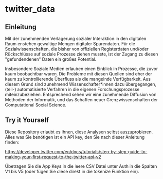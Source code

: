 # twitter_data

## Einleitung
Mit der zunehmenden Verlagerung sozialer Interaktion in den digitalen Raum enstehen gewaltige Mengen digitaler Spurendaten. Für die Sozialwissenschaften, die bisher von offiziellen Registerdaten und/oder Rückschlüsse auf soziale Prozesse ziehen musste, ist der Zugang zu diesen "gefundendenen" Daten ein großes Potential. 

Insbesondere Soziale Medien erlauben einen Einblick in Prozesse, die zuvor kaum beobachtbar waren. Die Probleme mit diesen Quellen sind eher der kaum zu kontrollierende Überfluss als die mangelnde Verfügbarkeit. Aus diesem Grund sind zunehmend Wissenschafter*innen dazu übergegangen, (teil-) automatisierte Verfahren in die eigenen Forschungsprozesse miteinzubeziehen. Entsprechend sehen wir eine zunehmende Diffusion von Methoden der Informatik, und das Schaffen neuer Grenzwissenschaften der Computational Social Science.

## Try it Yourself
Diese Repository erlaubt es Ihnen, diese Analysen selbst auszuprobieren. Alles was Sie benötigen ist ein API key, den Sie nach dieser Anleitung finden: 


https://developer.twitter.com/en/docs/tutorials/step-by-step-guide-to-making-your-first-request-to-the-twitter-api-v2

Übetragen Sie die App Keys in die leere CSV Datei unter Auth in die Spalten V1 bis V5 (oder fügen Sie diese direkt in die tokenize Funktion ein).


